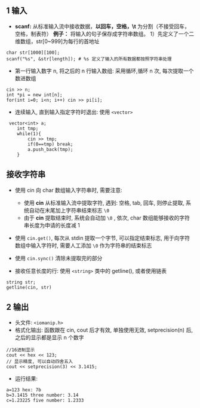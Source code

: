 ## 1 输入
- **scanf:** 从标准输入流中接收数据，**以回车，空格，\t** 为分割（不接受回车，空格，制表符）
**例子：** 将输入的句子保存成字符串数组。
1）先定义了一个二维数组，str[0~999]为每行的首地址
```
char str[1000][100];
scanf("%s", &str[length]); # %s 定义了输入的所有数据都按照字符串处理
```


- 第一行输入数字 n, 将之后的 n 行输入数组:
采用循环,循环 n 次, 每次提取一个数进数组
```
cin >> n;
int *pi = new int[n];
for(int i=0; i<n; i++) cin >> pi[i];
```

- 连续输入, 直到输入指定字符时退出:
使用 `<vector>`
```
 vector<int> a;
    int tmp;
    while(1){
        cin >> tmp;
        if(0==tmp) break;
        a.push_back(tmp);
    }
```

## 接收字符串
- 使用 cin 向 char 数组输入字符串时, 需要注意: 
  * 使用 **cin** 从标准输入流中提取字符, 遇到: 空格, tab, 回车, 则停止提取, 系统自动在末尾加上字符串结束标志 `\0`
  * 由于 **cin** 提取结束时, 系统会自动加 `\0` , 依次, char 数组能够接收的字符串长度为申请的长度减 1

- 使用 `cin.get()`, 每次从 stdin 提取一个字节, 可以指定结束标志, 用于向字符数组中输入字符时, 需要人工添加 `\0` 作为字符串的结束标志

- 使用 `cin.sync()` 清除未提取完的部分

- 接收任意长度的行:
使用 `<string>` 类中的 getline(), 或者使用链表
```
string str;
getline(cin, str)
```

## 2 输出
- 头文件: `<iomanip.h>`
- 格式化输出: 函数跟在 cin, cout 后才有效, 单独使用无效, setprecision(n) 后, 之后的显示都是显示 n 个数字
```
//16进制显示
cout << hex << 123;
// 显示精度, 可以自动四舍五入
cout << setprecision(3) << 3.1415;
```
- 运行结果:
```
a=123 hex: 7b
b=3.1415 three number: 3.14
c=1.23225 five number: 1.2333
```
